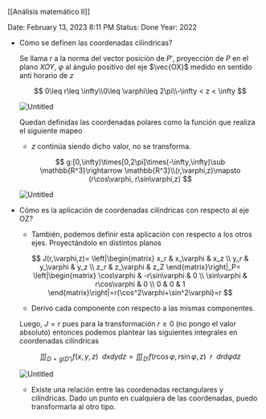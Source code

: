 [[Análisis matemático II]]

Date: February 13, 2023 8:11 PM
Status: Done
Year: 2022

- Cómo se definen las coordenadas cilíndricas?
    
    Se llama $r$ a la norma del vector posición de $P'$, proyección de $P$ en el plano $XOY$, $\varphi$  al ángulo positivo del eje $\vec{OX}$ medido en sentido anti horario de $z$
    
    $$
    0\leq r\leq \infty\\0\leq \varphi\leq 2\pi\\-\infty < z < \infty
    $$
    
    ![Untitled](_private/Images/Integrales%20triples%20en%20coordenadas%20cilíndricas/Untitled.png)
    
    Quedan definidas las coordenadas polares como la función que realiza el siguiente mapeo
    
    - $z$ continúa siendo dicho valor, no se transforma.
    
    $$
    g:[0,\infty)\times[0,2\pi]\times(-\infty,\infty)\sub \mathbb{R^3}\rightarrow \mathbb{R^3}\\(r,\varphi,z)\mapsto (r\cos\varphi, r\sin\varphi,z)
    $$
    
    ![Untitled](_private/Images/Integrales%20triples%20en%20coordenadas%20cilíndricas/Untitled%201.png)
    
- Cómo es la aplicación de coordenadas cilíndricas con respecto al eje OZ?
    - También, podemos definir esta aplicación con respecto a los otros ejes. Proyectándolo en distintos planos
    
    $$
    J(r,\varphi,z)= \left|\begin{matrix}
    x_r & x_\varphi & x_z \\
    y_r & y_\varphi & y_z \\
    z_r & z_\varphi & z_Z 
    \end{matrix}\right|_P= \left|\begin{matrix}
    \cos\varphi & -r\sin\varphi & 0 \\
    \sin\varphi & r\cos\varphi & 0 \\
    0 & 0 & 1 
    \end{matrix}\right|=r(\cos^2\varphi+\sin^2\varphi)=r
    $$
    
    - Derivo cada componente con respecto a las mismas componentes.
    
    Luego, $J=r$ pues para la transformación $r\geq0$ (no pongo el valor absoluto) entonces podemos plantear las siguientes integrales en coordenadas cilíndricas
    
    $$
    \iiint_{D=g(D')}f(x,y,z)\enspace dxdydz=\iiint_{D'}f(r\cos\varphi,r\sin\varphi,z)\enspace r\enspace drd\varphi dz
    $$
    
    ![Untitled](_private/Images/Integrales%20triples%20en%20coordenadas%20cilíndricas/Untitled%202.png)
    
    - Existe una relación entre las coordenadas rectangulares y cilíndricas. Dado un punto en cualquiera de las coordenadas, puedo transformarla al otro tipo.


